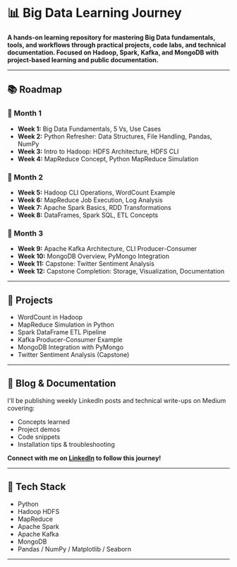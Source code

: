 # 📊 Big Data Learning Journey

**A hands-on learning repository for mastering Big Data fundamentals, tools, and workflows through practical projects, code labs, and technical documentation. Focused on Hadoop, Spark, Kafka, and MongoDB with project-based learning and public documentation.**

---

## 📚 Roadmap

### 📅 Month 1

- **Week 1:** Big Data Fundamentals, 5 Vs, Use Cases  
- **Week 2:** Python Refresher: Data Structures, File Handling, Pandas, NumPy  
- **Week 3:** Intro to Hadoop: HDFS Architecture, HDFS CLI  
- **Week 4:** MapReduce Concept, Python MapReduce Simulation  

### 📅 Month 2

- **Week 5:** Hadoop CLI Operations, WordCount Example  
- **Week 6:** MapReduce Job Execution, Log Analysis  
- **Week 7:** Apache Spark Basics, RDD Transformations  
- **Week 8:** DataFrames, Spark SQL, ETL Concepts  

### 📅 Month 3

- **Week 9:** Apache Kafka Architecture, CLI Producer-Consumer  
- **Week 10:** MongoDB Overview, PyMongo Integration  
- **Week 11:** Capstone: Twitter Sentiment Analysis  
- **Week 12:** Capstone Completion: Storage, Visualization, Documentation  

---

## 🚀 Projects

- WordCount in Hadoop  
- MapReduce Simulation in Python  
- Spark DataFrame ETL Pipeline  
- Kafka Producer-Consumer Example  
- MongoDB Integration with PyMongo  
- Twitter Sentiment Analysis (Capstone)

---

## 📝 Blog & Documentation

I'll be publishing weekly LinkedIn posts and technical write-ups on Medium covering:

- Concepts learned  
- Project demos  
- Code snippets  
- Installation tips & troubleshooting  

**Connect with me on [LinkedIn](#) to follow this journey!**

---

## 📌 Tech Stack

- Python  
- Hadoop HDFS  
- MapReduce  
- Apache Spark  
- Apache Kafka  
- MongoDB  
- Pandas / NumPy / Matplotlib / Seaborn  

---

